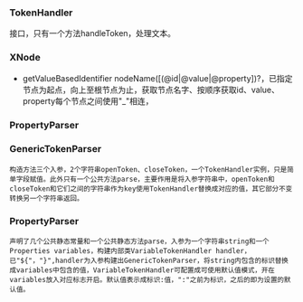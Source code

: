 ### TokenHandler
接口，只有一个方法handleToken，处理文本。
### XNode
-   getValueBasedIdentifier
nodeName([(@id|@value|@property])?，已指定节点为起点，向上至根节点为止，获取节点名字、按顺序获取id、value、property每个节点之间使用"_"相连，

### PropertyParser


### GenericTokenParser
    构造方法三个入参，2个字符串openToken、closeToken，一个TokenHandler实例，只是简单字段赋值。此外只有一个公共方法parse，主要作用是将入参字符串中，openToken和closeToken和它们之间的字符串作为key使用TokenHandler替换成对应的值，其它部分不变转换另一个字符串返回。
### PropertyParser
    声明了几个公共静态常量和一个公共静态方法parse，入参为一个字符串string和一个Properties variables，构建内部类VariableTokenHandler handler，已"${"，"}",handler为入参构建出GenericTokenParser，将string内包含的标识替换成variables中包含的值，VariableTokenHandler可配置成可使用默认值模式，开在variables放入对应标志开启。默认值表示成标识:值，":"之前为标识，之后的即为设置的默认值。
